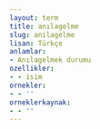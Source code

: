 ```yaml
---
layout: term
title: anılagelme
slug: anilagelme
lisan: Türkçe
anlamlar:
- Anılagelmek durumu
ozellikler:
- - isim
ornekler:
- - ''
orneklerkaynak:
- - ''
---
```

